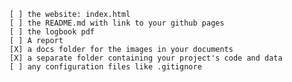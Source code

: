     [ ] the website: index.html
    [ ] the README.md with link to your github pages
    [ ] the logbook pdf
    [ ] A report
    [X] a docs folder for the images in your documents
    [X] a separate folder containing your project's code and data
    [ ] any configuration files like .gitignore


